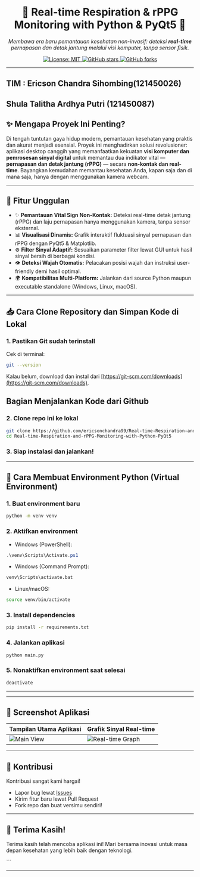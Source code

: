 <p align="center">
  <h1 align="center">🚀 Real-time Respiration & rPPG Monitoring with Python & PyQt5 🚀</h1>
  <p align="center"><i>Membawa era baru pemantauan kesehatan non-invasif: deteksi <b>real-time</b> pernapasan dan detak jantung melalui visi komputer, tanpa sensor fisik.</i></p>
  <p align="center">
    <a href="https://github.com/ericsonchandra99/Real-time-Respiration-and-rPPG-Monitoring-with-Python-PyQt5/blob/main/LICENSE">
      <img src="https://img.shields.io/badge/License-MIT-blue.svg" alt="License: MIT">
    </a>
    <a href="https://github.com/ericsonchandra99/Real-time-Respiration-and-rPPG-Monitoring-with-Python-PyQt5/stargazers">
      <img src="https://img.shields.io/github/stars/ericsonchandra99/Real-time-Respiration-and-rPPG-Monitoring-with-Python-PyQt5?style=social" alt="GitHub stars">
    </a>
    <a href="https://github.com/ericsonchandra99/Real-time-Respiration-and-rPPG-Monitoring-with-Python-PyQt5/fork">
      <img src="https://img.shields.io/github/forks/ericsonchandra99/Real-time-Respiration-and-rPPG-Monitoring-with-Python-PyQt5?style=social" alt="GitHub forks">
    </a>
  </p>
</p>


---
TIM : Ericson Chandra Sihombing(121450026)
---
Shula Talitha Ardhya Putri (121450087)
---

## ✨ Mengapa Proyek Ini Penting?

Di tengah tuntutan gaya hidup modern, pemantauan kesehatan yang praktis dan akurat menjadi esensial. Proyek ini menghadirkan solusi revolusioner: aplikasi desktop canggih yang memanfaatkan kekuatan **visi komputer dan pemrosesan sinyal digital** untuk memantau dua indikator vital — **pernapasan dan detak jantung (rPPG)** — secara **non-kontak dan real-time**. Bayangkan kemudahan memantau kesehatan Anda, kapan saja dan di mana saja, hanya dengan menggunakan kamera webcam.

---

## 🎯 Fitur Unggulan

- ✨ **Pemantauan Vital Sign Non-Kontak:** Deteksi real-time detak jantung (rPPG) dan laju pernapasan hanya menggunakan kamera, tanpa sensor eksternal.  
- 📊 **Visualisasi Dinamis:** Grafik interaktif fluktuasi sinyal pernapasan dan rPPG dengan PyQt5 & Matplotlib.  
- ⚙️ **Filter Sinyal Adaptif:** Sesuaikan parameter filter lewat GUI untuk hasil sinyal bersih di berbagai kondisi.  
- 👁️ **Deteksi Wajah Otomatis:** Pelacakan posisi wajah dan instruksi user-friendly demi hasil optimal.  
- 🌍 **Kompatibilitas Multi-Platform:** Jalankan dari source Python maupun executable standalone (Windows, Linux, macOS).  

---

## 📥 Cara Clone Repository dan Simpan Kode di Lokal

### 1. Pastikan Git sudah terinstall

Cek di terminal:

```bash
git --version
````

Kalau belum, download dan instal dari [https://git-scm.com/downloads](https://git-scm.com/downloads).

## Bagian Menjalankan Kode dari Github

### 2. Clone repo ini ke lokal

```bash
git clone https://github.com/ericsonchandra99/Real-time-Respiration-and-rPPG-Monitoring-with-Python-PyQt5.git
cd Real-time-Respiration-and-rPPG-Monitoring-with-Python-PyQt5
```

### 3. Siap instalasi dan jalankan!

---

## 🐍 Cara Membuat Environment Python (Virtual Environment) 

### 1. Buat environment baru

```bash
python -m venv venv
```

### 2. Aktifkan environment

* Windows (PowerShell):

```powershell
.\venv\Scripts\Activate.ps1
```

* Windows (Command Prompt):

```cmd
venv\Scripts\activate.bat
```

* Linux/macOS:

```bash
source venv/bin/activate
```

### 3. Install dependencies

```bash
pip install -r requirements.txt
```

### 4. Jalankan aplikasi

```bash
python main.py
```

### 5. Nonaktifkan environment saat selesai

```bash
deactivate
```

---


---

## 📸 Screenshot Aplikasi

| Tampilan Utama Aplikasi                                                                       | Grafik Sinyal Real-time                                                                                  |
| --------------------------------------------------------------------------------------------- | -------------------------------------------------------------------------------------------------------- |
| ![Main View](https://github.com/ericsonchandra99/Real-time-Respiration-and-rPPG-Monitoring-with-Python-PyQt5/blob/main/WhatsApp%20Image%202025-05-31%20at%2007.34.40.jpeg) | ![Real-time Graph](https://github.com/ericsonchandra99/Real-time-Respiration-and-rPPG-Monitoring-with-Python-PyQt5/blob/main/Untitled%20design%20(4).png) |



---

## 🤝 Kontribusi

Kontribusi sangat kami hargai!

* Lapor bug lewat [Issues](https://github.com/ericsonchandra99/Real-time-Respiration-and-rPPG-Monitoring-with-Python-PyQt5/issues)
* Kirim fitur baru lewat Pull Request
* Fork repo dan buat versimu sendiri!

---
## 🙏 Terima Kasih!

Terima kasih telah mencoba aplikasi ini! Mari bersama inovasi untuk masa depan kesehatan yang lebih baik dengan teknologi.

</p>
```

---


